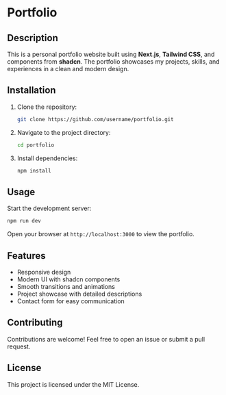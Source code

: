 # Portfolio

## Description
This is a personal portfolio website built using **Next.js**, **Tailwind CSS**, and components from **shadcn**. The portfolio showcases my projects, skills, and experiences in a clean and modern design.

## Installation
1. Clone the repository:
   ```bash
   git clone https://github.com/username/portfolio.git
   ```
2. Navigate to the project directory:
   ```bash
   cd portfolio
   ```
3. Install dependencies:
   ```bash
   npm install
   ```

## Usage
Start the development server:
```bash
npm run dev
```
Open your browser at `http://localhost:3000` to view the portfolio.

## Features
- Responsive design
- Modern UI with shadcn components
- Smooth transitions and animations
- Project showcase with detailed descriptions
- Contact form for easy communication

## Contributing
Contributions are welcome! Feel free to open an issue or submit a pull request.

## License
This project is licensed under the MIT License.



